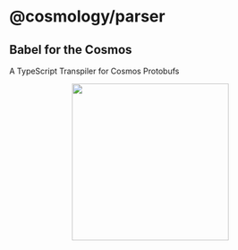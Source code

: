 # @cosmology/parser
## Babel for the Cosmos

A TypeScript Transpiler for Cosmos Protobufs

<p align="center">
  <img width="280" src="https://user-images.githubusercontent.com/545047/163644159-e5e5c22b-ad60-421e-aabd-31f06d3e3f4d.png">
</p>


